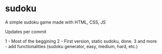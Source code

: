# sudoku
A simple sudoku game made with HTML, CSS, JS

Updates per commit

1 - Most of the beggining
2 - First version, static sudoku, done.
3 and more - add functionalities (sudoku generator, easy, medium, hard, etc.)
